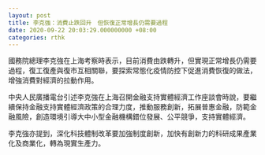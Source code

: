 ```yaml
---
layout: post
title: 李克強：消費止跌回升　但恢復正常增長仍需要過程
date: 2020-09-22 20:03:29.000000000 +08:00
categories: rthk
---
```


國務院總理李克強在上海考察時表示，目前消費由跌轉升，但實現正常增長仍需要過程，復工復產與復市互相關聯，要探索常態化疫情防控下促進消費恢復的做法，增強消費對經濟的拉動作用。

中央人民廣播電台引述李克強在上海召開金融支持實體經濟工作座談會時說，要繼續保持金融支持實體經濟政策的合理力度，推動服務創新，拓展普惠金融，防範金融風險，創造環境引導大中小型金融機構錯位發展、公平競爭，支持實體經濟。

李克強亦提到，深化科技體制改革要加強制度創新，加快有創新力的科研成果產業化及商業化，轉為現實生產力。
